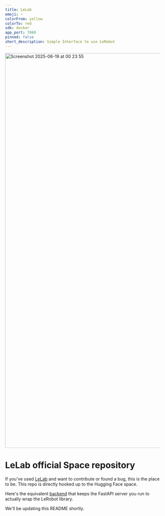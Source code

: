 ```yaml
---
title: LeLab
emoji: ⚡
colorFrom: yellow
colorTo: red
sdk: docker
app_port: 7860
pinned: false
short_description: Simple Interface to use LeRobot
---
```


<img width="1283" alt="Screenshot 2025-06-19 at 00 23 55" src="https://github.com/user-attachments/assets/ce1b5888-d24b-4adf-a422-694d4b0aa751" />

# LeLab official Space repository
If you've used [LeLab](https://huggingface.co/spaces/jurmy24/leLab) and want to contribute or found a bug, this is the place to be. This repo is directly hooked up to the Hugging Face space. 

Here's the equivalent [backend](https://github.com/nicolas-rabault/leLab) that keeps the FastAPI server you run to actually wrap the LeRobot library. 

We'll be updating this README shortly.
